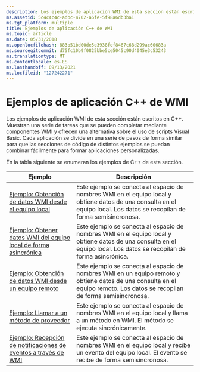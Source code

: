 ```yaml
---
description: Los ejemplos de aplicación WMI de esta sección están escritos en C++.
ms.assetid: 5c4c4c4c-adbc-4702-a6fe-5f98a6db3ba1
ms.tgt_platform: multiple
title: Ejemplos de aplicación C++ de WMI
ms.topic: article
ms.date: 05/31/2018
ms.openlocfilehash: 883b51bd00de5e3938fef8467c68d299ac60683a
ms.sourcegitcommit: d75fc10b9f0825bbe5ce5045c90d4045e3c53243
ms.translationtype: MT
ms.contentlocale: es-ES
ms.lasthandoff: 09/13/2021
ms.locfileid: "127242271"
---
```

# <a name="wmi-c-application-examples"></a>Ejemplos de aplicación C++ de WMI

Los ejemplos de aplicación WMI de esta sección están escritos en C++. Muestran una serie de tareas que se pueden completar mediante componentes WMI y ofrecen una alternativa sobre el uso de scripts Visual Basic. Cada aplicación se divide en una serie de pasos de forma similar para que las secciones de código de distintos ejemplos se puedan combinar fácilmente para formar aplicaciones personalizadas.

En la tabla siguiente se enumeran los ejemplos de C++ de esta sección.



| Ejemplo                                                                                                                                  | Descripción                                                                                                                                                |
|------------------------------------------------------------------------------------------------------------------------------------------|------------------------------------------------------------------------------------------------------------------------------------------------------------|
| [Ejemplo: Obtención de datos WMI desde el equipo local](example--getting-wmi-data-from-the-local-computer.md)                               | Este ejemplo se conecta al espacio de nombres WMI en el equipo local y obtiene datos de una consulta en el equipo local. Los datos se recopilan de forma semisincronosa. |
| [Ejemplo: Obtener datos WMI del equipo local de forma asincrónica](example--getting-wmi-data-from-the-local-computer-asynchronously.md) | Este ejemplo se conecta al espacio de nombres WMI en el equipo local y obtiene datos de una consulta en el equipo local. Los datos se recopilan de forma asincrónica.    |
| [Ejemplo: Obtención de datos WMI desde un equipo remoto](example--getting-wmi-data-from-a-remote-computer.md)                                 | Este ejemplo se conecta al espacio de nombres WMI en un equipo remoto y obtiene datos de una consulta en el equipo remoto. Los datos se recopilan de forma semisincronosa. |
| [Ejemplo: Llamar a un método de proveedor](example--calling-a-provider-method.md)                                                             | Este ejemplo se conecta al espacio de nombres WMI en el equipo local y llama a un método en WMI. El método se ejecuta sincrónicamente.                          |
| [Ejemplo: Recepción de notificaciones de eventos a través de WMI](example--receiving-event-notifications-through-wmi-.md)                            | Este ejemplo se conecta al espacio de nombres WMI en el equipo local y recibe un evento del equipo local. El evento se recibe de forma semisincronosa.   |



 

 

 



